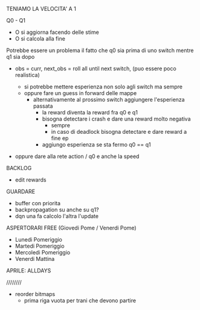 TENIAMO LA VELOCITA' A 1

Q0 - Q1
- O si aggiorna facendo delle stime
- O si calcola alla fine


Potrebbe essere un problema il fatto che q0 sia prima di uno switch mentre q1 sia dopo
- obs = curr, next_obs = roll all until next switch, (puo essere poco realistica)

    - si potrebbe mettere esperienza non solo agli switch ma sempre
    - oppure fare un guess in forward delle mappe
        - alternativamente al prossimo switch aggiungere l'esperienza passata
            - la reward diventa la reward fra q0 e q1
            - bisogna detectare i crash e dare una reward molto negativa
                - sempre
                - in caso di deadlock bisogna detectare e dare reward a fine ep
            - aggiungo esperienza se sta fermo q0 == q1

- oppure dare alla rete action / q0 e anche la speed

BACKLOG
- edit rewards

GUARDARE
- buffer con priorita
- backpropagation su anche su q1?
- dqn una fa calcolo l'altra l'update


ASPERTORARI
FREE (Giovedi Pome / Venerdi Pome)
- Lunedi Pomeriggio
- Martedi Pomeriggio
- Mercoledi Pomeriggio
- Venerdi Mattina

APRILE:
ALLDAYS

////////
- reorder bitmaps
    - prima riga vuota per trani che devono partire